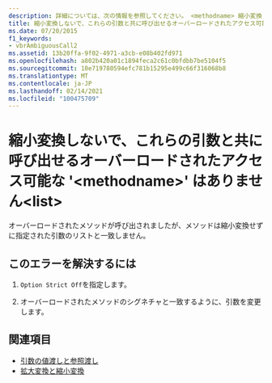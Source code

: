 ```yaml
---
description: 詳細については、次の情報を参照してください。 <methodname> 縮小変換しないで、これらの引数を指定して呼び出すことができるアクセス可能なオーバーロードされた ' <list>
title: 縮小変換しないで、これらの引数と共に呼び出せるオーバーロードされたアクセス可能な '<methodname>' はありません <list>
ms.date: 07/20/2015
f1_keywords:
- vbrAmbiguousCall2
ms.assetid: 13b20ffa-9f02-4971-a3cb-e08b402fd971
ms.openlocfilehash: a802b420a01c1894feca2c61c0bfdbb7be5104f5
ms.sourcegitcommit: 10e719780594efc781b15295e499c66f316068b8
ms.translationtype: MT
ms.contentlocale: ja-JP
ms.lasthandoff: 02/14/2021
ms.locfileid: "100475709"
---
```

# <a name="no-accessible-overloaded-methodname-can-be-called-with-these-arguments-without-a-narrowing-conversion-list"></a>縮小変換しないで、これらの引数と共に呼び出せるオーバーロードされたアクセス可能な '\<methodname>' はありません\<list>

オーバーロードされたメソッドが呼び出されましたが、メソッドは縮小変換せずに指定された引数のリストと一致しません。  
  
## <a name="to-correct-this-error"></a>このエラーを解決するには  
  
1. `Option Strict Off`を指定します。
  
2. オーバーロードされたメソッドのシグネチャと一致するように、引数を変更します。  
  
## <a name="see-also"></a>関連項目

- [引数の値渡しと参照渡し](../programming-guide/language-features/procedures/passing-arguments-by-value-and-by-reference.md)
- [拡大変換と縮小変換](../programming-guide/language-features/data-types/widening-and-narrowing-conversions.md)
